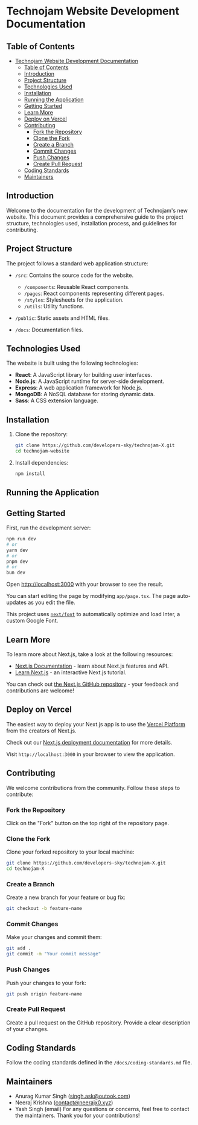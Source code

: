 # Technojam Website Development Documentation

## Table of Contents

- [Technojam Website Development Documentation](#technojam-website-development-documentation)
  - [Table of Contents](#table-of-contents)
  - [Introduction ](#introduction-)
  - [Project Structure ](#project-structure-)
  - [Technologies Used ](#technologies-used-)
  - [Installation ](#installation-)
  - [Running the Application ](#running-the-application-)
  - [Getting Started](#getting-started)
  - [Learn More](#learn-more)
  - [Deploy on Vercel](#deploy-on-vercel)
  - [Contributing ](#contributing-)
    - [Fork the Repository ](#fork-the-repository-)
    - [Clone the Fork ](#clone-the-fork-)
    - [Create a Branch ](#create-a-branch-)
    - [Commit Changes ](#commit-changes-)
    - [Push Changes ](#push-changes-)
    - [Create Pull Request ](#create-pull-request-)
  - [Coding Standards ](#coding-standards-)
  - [Maintainers ](#maintainers-)

## Introduction <a name="introduction"></a>

Welcome to the documentation for the development of Technojam's new website. This document provides a comprehensive guide to the project structure, technologies used, installation process, and guidelines for contributing.

## Project Structure <a name="project-structure"></a>

The project follows a standard web application structure:

- `/src`: Contains the source code for the website.
  - `/components`: Reusable React components.
  - `/pages`: React components representing different pages.
  - `/styles`: Stylesheets for the application.
  - `/utils`: Utility functions.

- `/public`: Static assets and HTML files.

- `/docs`: Documentation files.

## Technologies Used <a name="technologies-used"></a>

The website is built using the following technologies:

- **React**: A JavaScript library for building user interfaces.
- **Node.js**: A JavaScript runtime for server-side development.
- **Express**: A web application framework for Node.js.
- **MongoDB**: A NoSQL database for storing dynamic data.
- **Sass**: A CSS extension language.

## Installation <a name="installation"></a>

1. Clone the repository:

   ```bash
   git clone https://github.com/developers-sky/technojam-X.git
   cd technojam-website
   ```

2. Install dependencies:

   ```bash
   npm install
   ```

## Running the Application <a name="running-the-application"></a>

## Getting Started

First, run the development server:

```bash
npm run dev
# or
yarn dev
# or
pnpm dev
# or
bun dev
```

Open [http://localhost:3000](http://localhost:3000) with your browser to see the result.

You can start editing the page by modifying `app/page.tsx`. The page auto-updates as you edit the file.

This project uses [`next/font`](https://nextjs.org/docs/basic-features/font-optimization) to automatically optimize and load Inter, a custom Google Font.

## Learn More

To learn more about Next.js, take a look at the following resources:

- [Next.js Documentation](https://nextjs.org/docs) - learn about Next.js features and API.
- [Learn Next.js](https://nextjs.org/learn) - an interactive Next.js tutorial.

You can check out [the Next.js GitHub repository](https://github.com/vercel/next.js/) - your feedback and contributions are welcome!

## Deploy on Vercel

The easiest way to deploy your Next.js app is to use the [Vercel Platform](https://vercel.com/new?utm_medium=default-template&filter=next.js&utm_source=create-next-app&utm_campaign=create-next-app-readme) from the creators of Next.js.

Check out our [Next.js deployment documentation](https://nextjs.org/docs/deployment) for more details.

Visit `http://localhost:3000` in your browser to view the application.

## Contributing <a name="contributing"></a>

We welcome contributions from the community. Follow these steps to contribute:

### Fork the Repository <a name="fork-the-repository"></a>

Click on the "Fork" button on the top right of the repository page.

### Clone the Fork <a name="clone-the-fork"></a>

Clone your forked repository to your local machine:

```bash
git clone https://github.com/developers-sky/technojam-X.git
cd technojam-X
```

### Create a Branch <a name="create-a-branch"></a>

Create a new branch for your feature or bug fix:

```bash
git checkout -b feature-name
```

### Commit Changes <a name="commit-changes"></a>

Make your changes and commit them:

```bash
git add .
git commit -m "Your commit message"
```

### Push Changes <a name="push-changes"></a>

Push your changes to your fork:

```bash
git push origin feature-name
```

### Create Pull Request <a name="create-pull-request"></a>

Create a pull request on the GitHub repository. Provide a clear description of your changes.

## Coding Standards <a name="coding-standards"></a>

Follow the coding standards defined in the `/docs/coding-standards.md` file.

## Maintainers <a name="maintainers"></a>

- Anurag Kumar Singh (singh.ask@outook.com)
- Neeraj Krishna (contact@neerajx0.xyz)
- Yash Singh (email)
For any questions or concerns, feel free to contact the maintainers. Thank you for your contributions!